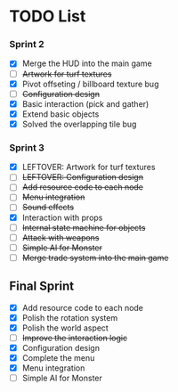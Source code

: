 # TODO List


### Sprint 2
- [x] Merge the HUD into the main game
- [ ] ~~Artwork for turf textures~~
- [x] Pivot offseting / billboard texture bug
- [ ] ~~Configuration design~~
- [x] Basic interaction (pick and gather)
- [x] Extend basic objects
- [x] Solved the overlapping tile bug

### Sprint 3
- [x] LEFTOVER: Artwork for turf textures
- [ ] ~~LEFTOVER: Configuration design~~
- [ ] ~~Add resource code to each node~~
- [ ] ~~Menu integration~~
- [ ] ~~Sound effects~~
- [x] Interaction with props
- [ ] ~~Internal state machine for objects~~
- [ ] ~~Attack with weapons~~
- [ ] ~~Simple AI for Monster~~
- [ ] ~~Merge trade system into the main game~~

## Final Sprint
- [x] Add resource code to each node
- [x] Polish the rotation system
- [x] Polish the world aspect
- [ ] ~~Improve the interaction logic~~
- [x] Configuration design
- [x] Complete the menu
- [x] Menu integration
- [ ] Simple AI for Monster
